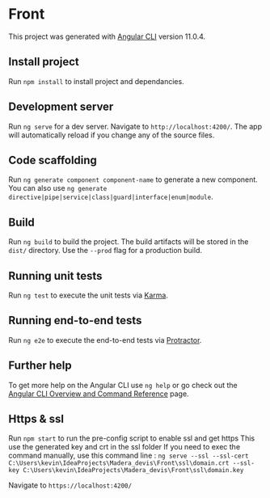 # Front

This project was generated with [Angular CLI](https://github.com/angular/angular-cli) version 11.0.4.


## Install project 

Run `npm install` to install project and dependancies.

## Development server

Run `ng serve` for a dev server. Navigate to `http://localhost:4200/`. The app will automatically reload if you change any of the source files.

## Code scaffolding

Run `ng generate component component-name` to generate a new component. You can also use `ng generate directive|pipe|service|class|guard|interface|enum|module`.

## Build

Run `ng build` to build the project. The build artifacts will be stored in the `dist/` directory. Use the `--prod` flag for a production build.

## Running unit tests

Run `ng test` to execute the unit tests via [Karma](https://karma-runner.github.io).

## Running end-to-end tests

Run `ng e2e` to execute the end-to-end tests via [Protractor](http://www.protractortest.org/).

## Further help

To get more help on the Angular CLI use `ng help` or go check out the [Angular CLI Overview and Command Reference](https://angular.io/cli) page.


## Https & ssl

Run `npm start` to run the pre-config script to enable ssl and get https
This use the generated key and crt in the ssl folder
If you need to exec the command manually, use this command line : `ng serve --ssl --ssl-cert C:\Users\kevin\IdeaProjects\Madera_devis\Front\ssl\domain.crt --ssl-key C:\Users\kevin\IdeaProjects\Madera_devis\Front\ssl\domain.key`

Navigate to `https://localhost:4200/`